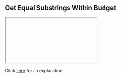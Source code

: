##  Get Equal Substrings Within Budget 

<iframe></iframe>

Click [here](Explanation.md) for an explanation.

